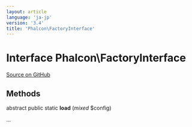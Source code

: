 ```yaml
---
layout: article
language: 'ja-jp'
version: '3.4'
title: 'Phalcon\FactoryInterface'
---
```


# Interface **Phalcon\FactoryInterface**

<a href="https://github.com/phalcon/cphalcon/tree/v3.4.0/phalcon/factoryinterface.zep" class="btn btn-default btn-sm">Source on GitHub</a>

## Methods

abstract public static **load** (*mixed* $config)

...